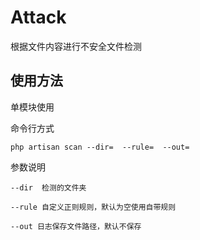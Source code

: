 # Attack

根据文件内容进行不安全文件检测

## 使用方法

单模块使用

命令行方式

    php artisan scan --dir=  --rule=  --out=

参数说明

    --dir  检测的文件夹
    
    --rule 自定义正则规则，默认为空使用自带规则
    
    --out 日志保存文件路径，默认不保存